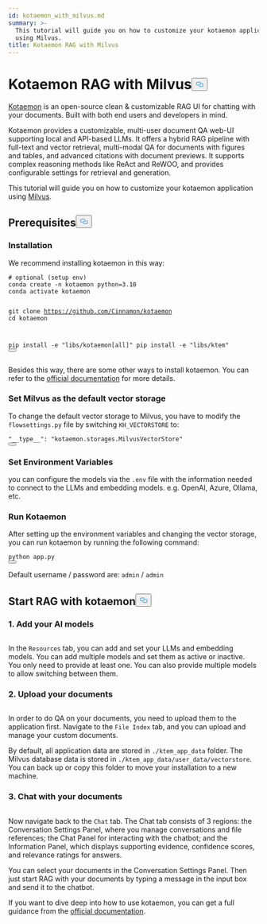 ```yaml
---
id: kotaemon_with_milvus.md
summary: >-
  This tutorial will guide you on how to customize your kotaemon application
  using Milvus.
title: Kotaemon RAG with Milvus
---
```

<h1 id="Kotaemon-RAG-with-Milvus" class="common-anchor-header">Kotaemon RAG with Milvus<button data-href="#Kotaemon-RAG-with-Milvus" class="anchor-icon" translate="no">
      <svg translate="no"
        aria-hidden="true"
        focusable="false"
        height="20"
        version="1.1"
        viewBox="0 0 16 16"
        width="16"
      >
        <path
          fill="#0092E4"
          fill-rule="evenodd"
          d="M4 9h1v1H4c-1.5 0-3-1.69-3-3.5S2.55 3 4 3h4c1.45 0 3 1.69 3 3.5 0 1.41-.91 2.72-2 3.25V8.59c.58-.45 1-1.27 1-2.09C10 5.22 8.98 4 8 4H4c-.98 0-2 1.22-2 2.5S3 9 4 9zm9-3h-1v1h1c1 0 2 1.22 2 2.5S13.98 12 13 12H9c-.98 0-2-1.22-2-2.5 0-.83.42-1.64 1-2.09V6.25c-1.09.53-2 1.84-2 3.25C6 11.31 7.55 13 9 13h4c1.45 0 3-1.69 3-3.5S14.5 6 13 6z"
        ></path>
      </svg>
    </button></h1><p><a href="https://github.com/Cinnamon/kotaemon">Kotaemon</a> is an open-source clean & customizable RAG UI for chatting with your documents. Built with both end users and developers in mind.</p>
<p>Kotaemon provides a customizable, multi-user document QA web-UI supporting local and API-based LLMs. It offers a hybrid RAG pipeline with full-text and vector retrieval, multi-modal QA for documents with figures and tables, and advanced citations with document previews. It supports complex reasoning methods like ReAct and ReWOO, and provides configurable settings for retrieval and generation.</p>
<p>This tutorial will guide you on how to customize your kotaemon application using <a href="https://milvus.io/">Milvus</a>.</p>
<h2 id="Prerequisites" class="common-anchor-header">Prerequisites<button data-href="#Prerequisites" class="anchor-icon" translate="no">
      <svg translate="no"
        aria-hidden="true"
        focusable="false"
        height="20"
        version="1.1"
        viewBox="0 0 16 16"
        width="16"
      >
        <path
          fill="#0092E4"
          fill-rule="evenodd"
          d="M4 9h1v1H4c-1.5 0-3-1.69-3-3.5S2.55 3 4 3h4c1.45 0 3 1.69 3 3.5 0 1.41-.91 2.72-2 3.25V8.59c.58-.45 1-1.27 1-2.09C10 5.22 8.98 4 8 4H4c-.98 0-2 1.22-2 2.5S3 9 4 9zm9-3h-1v1h1c1 0 2 1.22 2 2.5S13.98 12 13 12H9c-.98 0-2-1.22-2-2.5 0-.83.42-1.64 1-2.09V6.25c-1.09.53-2 1.84-2 3.25C6 11.31 7.55 13 9 13h4c1.45 0 3-1.69 3-3.5S14.5 6 13 6z"
        ></path>
      </svg>
    </button></h2><h3 id="Installation" class="common-anchor-header">Installation</h3><p>We recommend installing kotaemon in this way:</p>
<pre><code translate="no" class="language-shell"><span class="hljs-meta prompt_"># </span><span class="language-bash">optional (setup <span class="hljs-built_in">env</span>)</span>
conda create -n kotaemon python=3.10
conda activate kotaemon

git clone https://github.com/Cinnamon/kotaemon
cd kotaemon

pip install -e &quot;libs/kotaemon[all]&quot;
pip install -e &quot;libs/ktem&quot;
<button class="copy-code-btn"></button></code></pre>
<p>Besides this way, there are some other ways to install kotaemon. You can refer to the <a href="https://github.com/Cinnamon/kotaemon?tab=readme-ov-file#installation">official documentation</a> for more details.</p>
<h3 id="Set-Milvus-as-the-default-vector-storage" class="common-anchor-header">Set Milvus as the default vector storage</h3><p>To change the default vector storage to Milvus, you have to modify the <code translate="no">flowsettings.py</code> file by switching <code translate="no">KH_VECTORSTORE</code> to:</p>
<pre><code translate="no" class="language-python"><span class="hljs-string">&quot;__type__&quot;</span>: <span class="hljs-string">&quot;kotaemon.storages.MilvusVectorStore&quot;</span>
<button class="copy-code-btn"></button></code></pre>
<h3 id="Set-Environment-Variables" class="common-anchor-header">Set Environment Variables</h3><p>you can configure the models via the <code translate="no">.env</code> file with the information needed to connect to the LLMs and embedding models. e.g. OpenAI, Azure, Ollama, etc.</p>
<h3 id="Run-Kotaemon" class="common-anchor-header">Run Kotaemon</h3><p>After setting up the environment variables and changing the vector storage, you can run kotaemon by running the following command:</p>
<pre><code translate="no" class="language-shell">python app.py
<button class="copy-code-btn"></button></code></pre>
<p>Default username / password are: <code translate="no">admin</code> / <code translate="no">admin</code></p>
<h2 id="Start-RAG-with-kotaemon" class="common-anchor-header">Start RAG with kotaemon<button data-href="#Start-RAG-with-kotaemon" class="anchor-icon" translate="no">
      <svg translate="no"
        aria-hidden="true"
        focusable="false"
        height="20"
        version="1.1"
        viewBox="0 0 16 16"
        width="16"
      >
        <path
          fill="#0092E4"
          fill-rule="evenodd"
          d="M4 9h1v1H4c-1.5 0-3-1.69-3-3.5S2.55 3 4 3h4c1.45 0 3 1.69 3 3.5 0 1.41-.91 2.72-2 3.25V8.59c.58-.45 1-1.27 1-2.09C10 5.22 8.98 4 8 4H4c-.98 0-2 1.22-2 2.5S3 9 4 9zm9-3h-1v1h1c1 0 2 1.22 2 2.5S13.98 12 13 12H9c-.98 0-2-1.22-2-2.5 0-.83.42-1.64 1-2.09V6.25c-1.09.53-2 1.84-2 3.25C6 11.31 7.55 13 9 13h4c1.45 0 3-1.69 3-3.5S14.5 6 13 6z"
        ></path>
      </svg>
    </button></h2><h3 id="1-Add-your-AI-models" class="common-anchor-header">1. Add your AI models</h3><p>
  <span class="img-wrapper">
    <img translate="no" src="/docs/v2.5.x/assets/kotaemon_1.png" alt="" class="doc-image" id="" />
    <span></span>
  </span>
</p>
<p>In the <code translate="no">Resources</code> tab, you can add and set your LLMs and embedding models. You can add multiple models and set them as active or inactive. You only need to provide at least one. You can also provide multiple models to allow switching between them.</p>
<h3 id="2-Upload-your-documents" class="common-anchor-header">2. Upload your documents</h3><p>
  <span class="img-wrapper">
    <img translate="no" src="/docs/v2.5.x/assets/kotaemon_2.png" alt="" class="doc-image" id="" />
    <span></span>
  </span>
</p>
<p>In order to do QA on your documents, you need to upload them to the application first.
Navigate to the <code translate="no">File Index</code> tab, and you can upload and manage your custom documents.</p>
<p>By default, all application data are stored in <code translate="no">./ktem_app_data</code> folder. The Milvus database data is stored in <code translate="no">./ktem_app_data/user_data/vectorstore</code>. You can back up or copy this folder to move your installation to a new machine.</p>
<h3 id="3-Chat-with-your-documents" class="common-anchor-header">3. Chat with your documents</h3><p>
  <span class="img-wrapper">
    <img translate="no" src="/docs/v2.5.x/assets/kotaemon_3.png" alt="" class="doc-image" id="" />
    <span></span>
  </span>
</p>
<p>Now navigate back to the <code translate="no">Chat</code> tab. The Chat tab consists of 3 regions: the Conversation Settings Panel, where you manage conversations and file references; the Chat Panel for interacting with the chatbot; and the Information Panel, which displays supporting evidence, confidence scores, and relevance ratings for answers.</p>
<p>You can select your documents in the Conversation Settings Panel. Then just start RAG with your documents by typing a message in the input box and send it to the chatbot.</p>
<p>If you want to dive deep into how to use kotaemon, you can get a full guidance from the <a href="https://cinnamon.github.io/kotaemon/usage/">official documentation</a>.</p>
